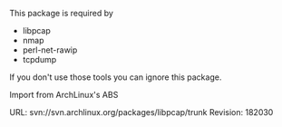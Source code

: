This package is required by

  * libpcap
  * nmap
  * perl-net-rawip
  * tcpdump

If you don't use those tools you can ignore this package.

Import from ArchLinux's ABS

URL: svn://svn.archlinux.org/packages/libpcap/trunk
Revision: 182030
